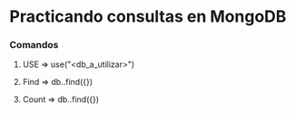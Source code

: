 # Practicando consultas en MongoDB

### Comandos
1. USE =>
use("<db_a_utilizar>")

2. Find =>
db.<coleccion>.find({})

3. Count =>
db.<coleccion>.find({})
